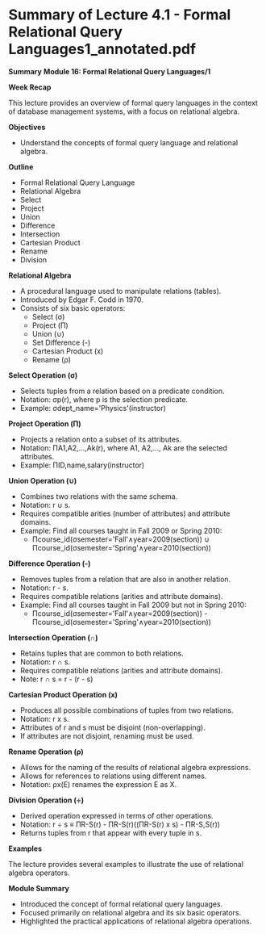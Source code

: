 #  Summary of Lecture 4.1 - Formal Relational Query Languages1_annotated.pdf 
**Summary**
**Module 16: Formal Relational Query Languages/1**

**Week Recap**

This lecture provides an overview of formal query languages in the context of database management systems, with a focus on relational algebra.

**Objectives**

* Understand the concepts of formal query language and relational algebra.

**Outline**

* Formal Relational Query Language
* Relational Algebra
* Select
* Project
* Union
* Difference
* Intersection
* Cartesian Product
* Rename
* Division

**Relational Algebra**

* A procedural language used to manipulate relations (tables).
* Introduced by Edgar F. Codd in 1970.
* Consists of six basic operators:
    * Select (σ)
    * Project (Π)
    * Union (∪)
    * Set Difference (-)
    * Cartesian Product (x)
    * Rename (ρ)

**Select Operation (σ)**

* Selects tuples from a relation based on a predicate condition.
* Notation: σp(r), where p is the selection predicate.
* Example: σdept_name='Physics'(instructor)

**Project Operation (Π)**

* Projects a relation onto a subset of its attributes.
* Notation: ΠA1,A2,...,Ak(r), where A1, A2,..., Ak are the selected attributes.
* Example: ΠID,name,salary(instructor)

**Union Operation (∪)**

* Combines two relations with the same schema.
* Notation: r ∪ s.
* Requires compatible arities (number of attributes) and attribute domains.
* Example: Find all courses taught in Fall 2009 or Spring 2010:
    * Πcourse_id(σsemester='Fall'∧year=2009(section)) ∪ Πcourse_id(σsemester='Spring'∧year=2010(section))

**Difference Operation (-)**

* Removes tuples from a relation that are also in another relation.
* Notation: r - s.
* Requires compatible relations (arities and attribute domains).
* Example: Find all courses taught in Fall 2009 but not in Spring 2010:
    * Πcourse_id(σsemester='Fall'∧year=2009(section)) - Πcourse_id(σsemester='Spring'∧year=2010(section))

**Intersection Operation (∩)**

* Retains tuples that are common to both relations.
* Notation: r ∩ s.
* Requires compatible relations (arities and attribute domains).
* Note: r ∩ s = r - (r - s)

**Cartesian Product Operation (x)**

* Produces all possible combinations of tuples from two relations.
* Notation: r x s.
* Attributes of r and s must be disjoint (non-overlapping).
* If attributes are not disjoint, renaming must be used.

**Rename Operation (ρ)**

* Allows for the naming of the results of relational algebra expressions.
* Allows for references to relations using different names.
* Notation: ρx(E) renames the expression E as X.

**Division Operation (÷)**

* Derived operation expressed in terms of other operations.
* Notation: r ÷ s ≡ ΠR-S(r) - ΠR-S(r)((ΠR-S(r) x s) - ΠR-S,S(r))
* Returns tuples from r that appear with every tuple in s.

**Examples**

The lecture provides several examples to illustrate the use of relational algebra operators.

**Module Summary**

* Introduced the concept of formal relational query languages.
* Focused primarily on relational algebra and its six basic operators.
* Highlighted the practical applications of relational algebra operations.
